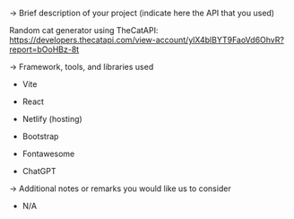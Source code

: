 → Brief description of your project (indicate here the API that you used)

Random cat generator
using TheCatAPI: https://developers.thecatapi.com/view-account/ylX4blBYT9FaoVd6OhvR?report=bOoHBz-8t

→ Framework, tools, and libraries used

- Vite
- React
- Netlify (hosting)

- Bootstrap
- Fontawesome

- ChatGPT

→ Additional notes or remarks you would like us to consider

- N/A